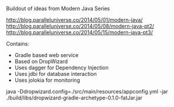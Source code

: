 Buildout of ideas from Modern Java Series

http://blog.paralleluniverse.co/2014/05/01/modern-java/
http://blog.paralleluniverse.co/2014/05/08/modern-java-pt2/
http://blog.paralleluniverse.co/2014/05/15/modern-java-pt3/

Contains:

* Gradle based web service
* Based on DropWizard
* Uses dagger for Dependency Injection
* Uses jdbi for database interaction
* Uses jolokia for monitoring

java -Ddropwizard.config=./src/main/resources/appconfig.yml -jar ./build/libs/dropwizard-gradle-archetype-0.1.0-fatJar.jar

